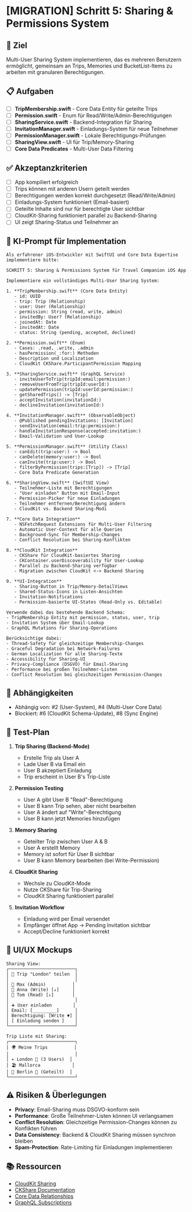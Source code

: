 # [MIGRATION] Schritt 5: Sharing & Permissions System

## 🎯 Ziel
Multi-User Sharing System implementieren, das es mehreren Benutzern ermöglicht, gemeinsam an Trips, Memories und BucketList-Items zu arbeiten mit granularen Berechtigungen.

## 📋 Aufgaben

- [ ] **TripMembership.swift** - Core Data Entity für geteilte Trips
- [ ] **Permission.swift** - Enum für Read/Write/Admin-Berechtigungen
- [ ] **SharingService.swift** - Backend-Integration für Sharing
- [ ] **InvitationManager.swift** - Einladungs-System für neue Teilnehmer
- [ ] **PermissionManager.swift** - Lokale Berechtigungs-Prüfungen
- [ ] **SharingView.swift** - UI für Trip/Memory-Sharing
- [ ] **Core Data Predicates** - Multi-User Data Filtering

## ✅ Akzeptanzkriterien

- [ ] App kompiliert erfolgreich
- [ ] Trips können mit anderen Usern geteilt werden
- [ ] Berechtigungen werden korrekt durchgesetzt (Read/Write/Admin)
- [ ] Einladungs-System funktioniert (Email-basiert)
- [ ] Geteilte Inhalte sind nur für berechtigte User sichtbar
- [ ] CloudKit-Sharing funktioniert parallel zu Backend-Sharing
- [ ] UI zeigt Sharing-Status und Teilnehmer an

## 🤖 KI-Prompt für Implementation

```
Als erfahrener iOS-Entwickler mit SwiftUI und Core Data Expertise implementiere bitte:

SCHRITT 5: Sharing & Permissions System für Travel Companion iOS App

Implementiere ein vollständiges Multi-User Sharing System:

1. **TripMembership.swift** (Core Data Entity)
   - id: UUID
   - trip: Trip (Relationship)
   - user: User (Relationship)
   - permission: String (read, write, admin)
   - invitedBy: User? (Relationship)
   - joinedAt: Date
   - invitedAt: Date
   - status: String (pending, accepted, declined)

2. **Permission.swift** (Enum)
   - Cases: .read, .write, .admin
   - hasPermission(_:for:) Methoden
   - Description und Localization
   - CloudKit CKShare.ParticipantPermission Mapping

3. **SharingService.swift** (GraphQL Service)
   - inviteUserToTrip(tripId:email:permission:)
   - removeUserFromTrip(tripId:userId:)
   - updatePermission(tripId:userId:permission:)
   - getSharedTrips() -> [Trip]
   - acceptInvitation(invitationId:)
   - declineInvitation(invitationId:)

4. **InvitationManager.swift** (ObservableObject)
   - @Published pendingInvitations: [Invitation]
   - sendInvitation(email:trip:permission:)
   - handleInvitationResponse(accepted:invitation:)
   - Email-Validation und User-Lookup

5. **PermissionManager.swift** (Utility Class)
   - canEdit(trip:user:) -> Bool
   - canDelete(memory:user:) -> Bool
   - canInvite(trip:user:) -> Bool
   - filterByPermission(trips:[Trip]) -> [Trip]
   - Core Data Predicate Generation

6. **SharingView.swift** (SwiftUI View)
   - Teilnehmer-Liste mit Berechtigungen
   - "User einladen" Button mit Email-Input
   - Permission-Picker für neue Einladungen
   - Teilnehmer entfernen/Berechtigung ändern
   - CloudKit vs. Backend Sharing-Modi

7. **Core Data Integration**
   - NSFetchRequest Extensions für Multi-User Filtering
   - Automatic User-Context für alle Queries
   - Background-Sync für Membership-Changes
   - Conflict Resolution bei Sharing-Konflikten

8. **CloudKit Integration**
   - CKShare für CloudKit-basiertes Sharing
   - CKContainer.userDiscoverability für User-Lookup
   - Parallel zu Backend-Sharing verfügbar
   - Migration zwischen CloudKit <-> Backend Sharing

9. **UI-Integration**
   - Sharing-Button in Trip/Memory-DetailViews
   - Shared-Status-Icons in Listen-Ansichten
   - Invitation-Notifications
   - Permission-basierte UI-States (Read-Only vs. Editable)

Verwende dabei das bestehende Backend Schema:
- TripMembership Entity mit permission, status, user, trip
- Invitation System über Email-Lookup
- GraphQL Mutations für Sharing-Operations

Berücksichtige dabei:
- Thread-Safety für gleichzeitige Membership-Changes
- Graceful Degradation bei Network-Failures
- German Localization für alle Sharing-Texte
- Accessibility für Sharing-UI
- Privacy-Compliance (DSGVO) für Email-Sharing
- Performance bei großen Teilnehmer-Listen
- Conflict Resolution bei gleichzeitigen Permission-Changes
```

## 🔗 Abhängigkeiten

- Abhängig von: #2 (User-System), #4 (Multi-User Core Data)
- Blockiert: #6 (CloudKit Schema-Update), #8 (Sync Engine)

## 🧪 Test-Plan

1. **Trip Sharing (Backend-Mode)**
   - Erstelle Trip als User A
   - Lade User B via Email ein
   - User B akzeptiert Einladung
   - Trip erscheint in User B's Trip-Liste

2. **Permission Testing**
   - User A gibt User B "Read"-Berechtigung
   - User B kann Trip sehen, aber nicht bearbeiten
   - User A ändert auf "Write"-Berechtigung
   - User B kann jetzt Memories hinzufügen

3. **Memory Sharing**
   - Geteilter Trip zwischen User A & B
   - User A erstellt Memory
   - Memory ist sofort für User B sichtbar
   - User B kann Memory bearbeiten (bei Write-Permission)

4. **CloudKit Sharing**
   - Wechsle zu CloudKit-Mode
   - Nutze CKShare für Trip-Sharing
   - CloudKit Sharing funktioniert parallel

5. **Invitation Workflow**
   - Einladung wird per Email versendet
   - Empfänger öffnet App → Pending Invitation sichtbar
   - Accept/Decline funktioniert korrekt

## 📱 UI/UX Mockups

```
Sharing View:
┌─────────────────────────┐
│ 👥 Trip "London" teilen  │
│                         │
│ 👤 Max (Admin)          │
│ 👤 Anna (Write) [↓]     │
│ 👤 Tom (Read) [↓]       │
│                         │
│ ➕ User einladen        │
│ Email: [_________]      │
│ Berechtigung: [Write ▼] │
│ [ Einladung senden ]    │
└─────────────────────────┘

Trip Liste mit Sharing:
┌─────────────────────────┐
│ 🌍 Meine Trips          │
│                         │
│ ✈️ London 👥 (3 Users)  │
│ 🏖️ Mallorca            │
│ 🚗 Berlin 👥 (Geteilt)  │
└─────────────────────────┘
```

## ⚠️ Risiken & Überlegungen

- **Privacy**: Email-Sharing muss DSGVO-konform sein
- **Performance**: Große Teilnehmer-Listen können UI verlangsamen
- **Conflict Resolution**: Gleichzeitige Permission-Changes können zu Konflikten führen
- **Data Consistency**: Backend & CloudKit Sharing müssen synchron bleiben
- **Spam-Protection**: Rate-Limiting für Einladungen implementieren

## 📚 Ressourcen

- [CloudKit Sharing](https://developer.apple.com/documentation/cloudkit/shared_records)
- [CKShare Documentation](https://developer.apple.com/documentation/cloudkit/ckshare)
- [Core Data Relationships](https://developer.apple.com/documentation/coredata/modeling_data/configuring_relationships)
- [GraphQL Subscriptions](https://www.apollographql.com/docs/react/data/subscriptions/) 